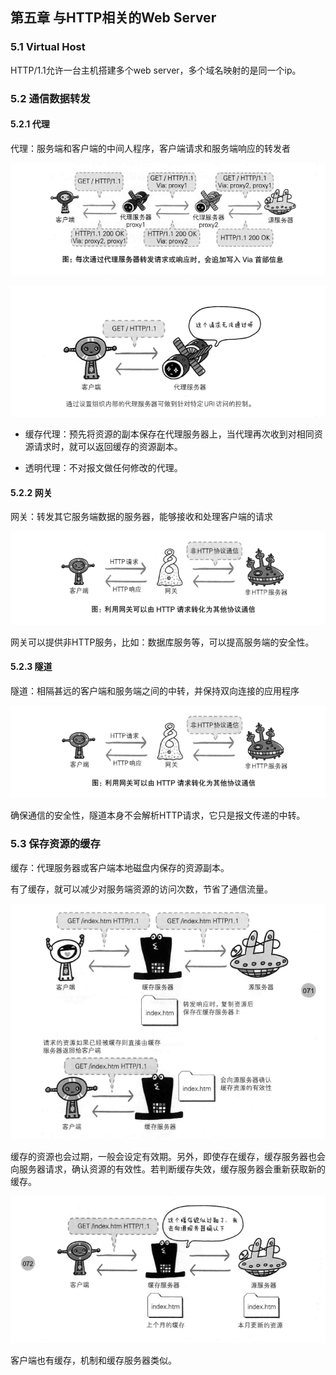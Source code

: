 ## 第五章 与HTTP相关的Web Server

### 5.1 Virtual Host

HTTP/1.1允许一台主机搭建多个web server，多个域名映射的是同一个ip。

### 5.2 通信数据转发

#### 5.2.1 代理

代理：服务端和客户端的中间人程序，客户端请求和服务端响应的转发者

![代理](./images/代理.bmp)

![URI访问控制](./images/URI访问控制.bmp)

- 缓存代理：预先将资源的副本保存在代理服务器上，当代理再次收到对相同资源请求时，就可以返回缓存的资源副本。

- 透明代理：不对报文做任何修改的代理。

#### 5.2.2 网关

网关：转发其它服务端数据的服务器，能够接收和处理客户端的请求

![网关](./images/网关.bmp)

网关可以提供非HTTP服务，比如：数据库服务等，可以提高服务端的安全性。

#### 5.2.3 隧道

隧道：相隔甚远的客户端和服务端之间的中转，并保持双向连接的应用程序

![隧道通信](./images/隧道通信.bmp)

确保通信的安全性，隧道本身不会解析HTTP请求，它只是报文传递的中转。

### 5.3 保存资源的缓存

缓存：代理服务器或客户端本地磁盘内保存的资源副本。

有了缓存，就可以减少对服务端资源的访问次数，节省了通信流量。

![缓存服务器](./images/缓存服务器.bmp)

缓存的资源也会过期，一般会设定有效期。另外，即使存在缓存，缓存服务器也会向服务器请求，确认资源的有效性。若判断缓存失效，缓存服务器会重新获取新的缓存。

![缓存过期](./images/缓存过期.bmp)

客户端也有缓存，机制和缓存服务器类似。